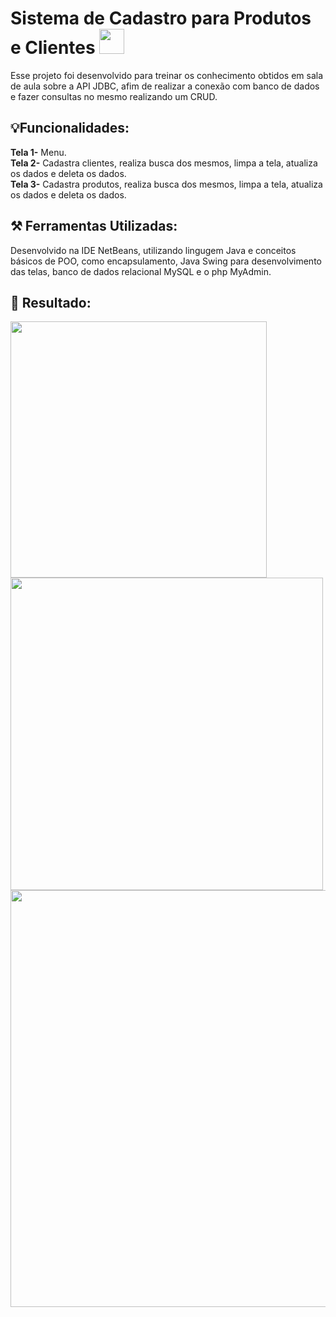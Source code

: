 # Sistema de Cadastro para Produtos e Clientes  <img height="40" src="https://github.com/isabela-reis/produtos-clientes/assets/101959073/79ee1d43-fe41-45f7-928e-9da54d0fc71c"/>

Esse projeto foi desenvolvido para treinar os conhecimento obtidos em sala de aula sobre a API  JDBC, afim de realizar a conexão com banco de dados e fazer consultas no mesmo realizando um CRUD.<br>

## 💡Funcionalidades: 

<b>Tela 1-</b> Menu.<br>
<b>Tela 2-</b> Cadastra clientes, realiza busca dos mesmos, limpa a tela, atualiza os dados e deleta os dados.<br>
<b>Tela 3-</b> Cadastra produtos,  realiza busca dos mesmos, limpa a tela, atualiza os dados e deleta os dados.<br>

## ⚒️ Ferramentas Utilizadas:

Desenvolvido na IDE NetBeans, utilizando lingugem Java e conceitos básicos de POO, como encapsulamento, Java Swing para desenvolvimento das telas, banco de dados relacional MySQL e o php MyAdmin.

## 🎯 Resultado:

<div align="left">
  <a href="https://github.com/isabela-reis">
  <img height="410"src="https://lh3.googleusercontent.com/pw/AL9nZEWdOYrSDe4lgH4e0nYgNNwtZ-EwkLYAyOS6ma63bBGST6sbTgn5v1yPUKExQVUsyu8XfZ0kcnso0LT218nNL1WyLZcVO_QPZlDQMvsh5kf_hTM28iCsvn76K2R5-CWj_AS2HCF8vMdxFdpAw_vs7zc=w615-h319-no?authuser=0"/>
  <img height="500"src="https://github.com/isabela-reis/produtos-clientes/assets/101959073/7b6afa80-dfb5-4240-8f75-27c42c909d74"/>
  <img height="667" src="https://github.com/isabela-reis/produtos-clientes/assets/101959073/ed35d904-bdd0-4331-b509-e106db48bc0b"/>
</div>

